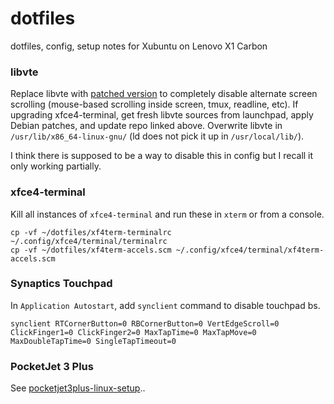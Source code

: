 # dotfiles

dotfiles, config, setup notes for Xubuntu on Lenovo X1 Carbon

### libvte

Replace libvte with [patched version][0] to completely disable alternate screen
scrolling (mouse-based scrolling inside screen, tmux, readline, etc). If
upgrading xfce4-terminal, get fresh libvte sources from launchpad, apply Debian
patches, and update repo linked above. Overwrite libvte in
`/usr/lib/x86_64-linux-gnu/` (ld does not pick it up in `/usr/local/lib/`).

I think there is supposed to be a way to disable this in config but I recall it
only working partially.

### xfce4-terminal

Kill all instances of `xfce4-terminal` and run these in `xterm` or from a
console.

    cp -vf ~/dotfiles/xf4term-terminalrc ~/.config/xfce4/terminal/terminalrc
    cp -vf ~/dotfiles/xf4term-accels.scm ~/.config/xfce4/terminal/xf4term-accels.scm

### Synaptics Touchpad

In `Application Autostart`, add `synclient` command to disable touchpad bs.

    synclient RTCornerButton=0 RBCornerButton=0 VertEdgeScroll=0 ClickFinger1=0 ClickFinger2=0 MaxTapTime=0 MaxTapMove=0 MaxDoubleTapTime=0 SingleTapTimeout=0

### PocketJet 3 Plus

See [pocketjet3plus-linux-setup][1]..

[0]: https://github.com/adsr/vte
[1]: https://github.com/adsr/pocketjet3plus-linux-setup
